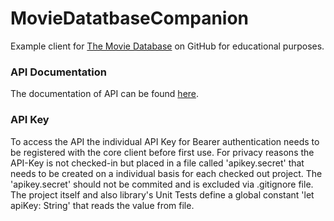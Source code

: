 # MovieDatatbaseCompanion
Example client for [The Movie Database](https://www.themoviedb.org/) on GitHub for educational purposes.


### API Documentation
The documentation of API can be found [here](https://developer.themoviedb.org/reference/intro/getting-started).


### API Key
To access the API the individual API Key for Bearer authentication needs to be registered with the core client before first use. 
For privacy reasons the API-Key is not checked-in but placed in a file called 'apikey.secret' that needs to be created on a individual basis for each checked out project. The 'apikey.secret' should not be commited and is excluded via .gitignore file.
The project itself and also library's Unit Tests define a global constant 'let apiKey: String' that reads the value from file.